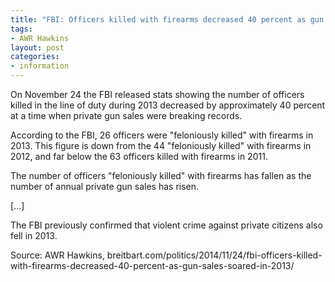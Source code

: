 ```yaml
---
title: "FBI: Officers killed with firearms decreased 40 percent as gun sales soared in 2013"
tags:
- AWR Hawkins
layout: post
categories:
- information
---
```


On November 24 the FBI released stats showing the number of officers killed in the line of duty during 2013 decreased by approximately 40 percent at a time when private gun sales were breaking records.

According to the FBI, 26 officers were "feloniously killed" with firearms in 2013. This figure is down from the 44 "feloniously killed" with firearms in 2012, and far below the 63 officers killed with firearms in 2011.

The number of officers "feloniously killed" with firearms has fallen as the number of annual private gun sales has risen.

\[...\]

The FBI previously confirmed that violent crime against private citizens also fell in 2013.

Source: AWR Hawkins, breitbart.com/politics/2014/11/24/fbi-officers-killed-with-firearms-decreased-40-percent-as-gun-sales-soared-in-2013/
